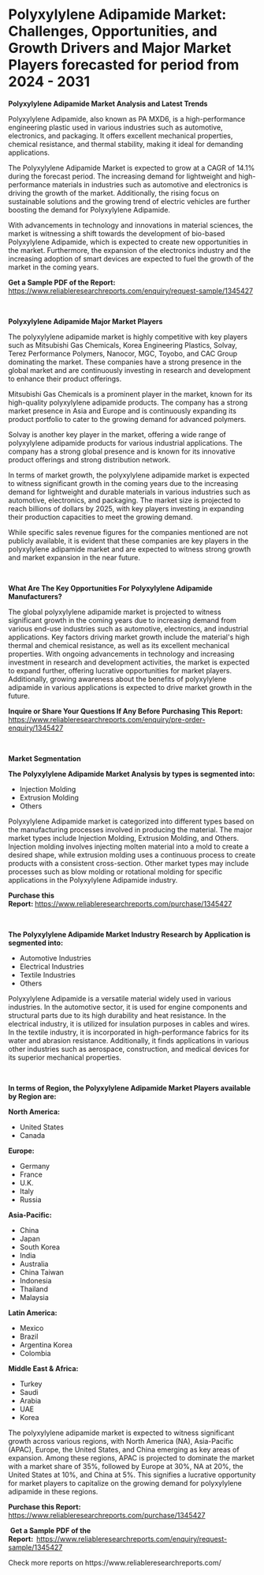 <p><h1>Polyxylylene Adipamide Market: Challenges, Opportunities, and Growth Drivers and Major Market Players forecasted for period from 2024 - 2031</h1></p><p><strong>Polyxylylene Adipamide Market Analysis and Latest Trends</strong></p>
<p><p>Polyxylylene Adipamide, also known as PA MXD6, is a high-performance engineering plastic used in various industries such as automotive, electronics, and packaging. It offers excellent mechanical properties, chemical resistance, and thermal stability, making it ideal for demanding applications.</p><p>The Polyxylylene Adipamide Market is expected to grow at a CAGR of 14.1% during the forecast period. The increasing demand for lightweight and high-performance materials in industries such as automotive and electronics is driving the growth of the market. Additionally, the rising focus on sustainable solutions and the growing trend of electric vehicles are further boosting the demand for Polyxylylene Adipamide.</p><p>With advancements in technology and innovations in material sciences, the market is witnessing a shift towards the development of bio-based Polyxylylene Adipamide, which is expected to create new opportunities in the market. Furthermore, the expansion of the electronics industry and the increasing adoption of smart devices are expected to fuel the growth of the market in the coming years.</p></p>
<p><strong>Get a Sample PDF of the Report:&nbsp;</strong> <a href="https://www.reliableresearchreports.com/enquiry/request-sample/1345427">https://www.reliableresearchreports.com/enquiry/request-sample/1345427</a></p>
<p>&nbsp;</p>
<p><strong>Polyxylylene Adipamide Major Market Players</strong></p>
<p><p>The polyxylylene adipamide market is highly competitive with key players such as Mitsubishi Gas Chemicals, Korea Engineering Plastics, Solvay, Terez Performance Polymers, Nanocor, MGC, Toyobo, and CAC Group dominating the market. These companies have a strong presence in the global market and are continuously investing in research and development to enhance their product offerings.</p><p>Mitsubishi Gas Chemicals is a prominent player in the market, known for its high-quality polyxylylene adipamide products. The company has a strong market presence in Asia and Europe and is continuously expanding its product portfolio to cater to the growing demand for advanced polymers.</p><p>Solvay is another key player in the market, offering a wide range of polyxylylene adipamide products for various industrial applications. The company has a strong global presence and is known for its innovative product offerings and strong distribution network.</p><p>In terms of market growth, the polyxylylene adipamide market is expected to witness significant growth in the coming years due to the increasing demand for lightweight and durable materials in various industries such as automotive, electronics, and packaging. The market size is projected to reach billions of dollars by 2025, with key players investing in expanding their production capacities to meet the growing demand.</p><p>While specific sales revenue figures for the companies mentioned are not publicly available, it is evident that these companies are key players in the polyxylylene adipamide market and are expected to witness strong growth and market expansion in the near future.</p></p>
<p>&nbsp;</p>
<p><strong>What Are The Key Opportunities For Polyxylylene Adipamide Manufacturers?</strong></p>
<p><p>The global polyxylylene adipamide market is projected to witness significant growth in the coming years due to increasing demand from various end-use industries such as automotive, electronics, and industrial applications. Key factors driving market growth include the material's high thermal and chemical resistance, as well as its excellent mechanical properties. With ongoing advancements in technology and increasing investment in research and development activities, the market is expected to expand further, offering lucrative opportunities for market players. Additionally, growing awareness about the benefits of polyxylylene adipamide in various applications is expected to drive market growth in the future.</p></p>
<p><strong>Inquire or Share Your Questions If Any Before Purchasing This Report:</strong> <a href="https://www.reliableresearchreports.com/enquiry/pre-order-enquiry/1345427">https://www.reliableresearchreports.com/enquiry/pre-order-enquiry/1345427</a></p>
<p>&nbsp;</p>
<p><strong>Market Segmentation</strong></p>
<p><strong>The Polyxylylene Adipamide Market Analysis by types is segmented into:</strong></p>
<p><ul><li>Injection Molding</li><li>Extrusion Molding</li><li>Others</li></ul></p>
<p><p>Polyxylylene Adipamide market is categorized into different types based on the manufacturing processes involved in producing the material. The major market types include Injection Molding, Extrusion Molding, and Others. Injection molding involves injecting molten material into a mold to create a desired shape, while extrusion molding uses a continuous process to create products with a consistent cross-section. Other market types may include processes such as blow molding or rotational molding for specific applications in the Polyxylylene Adipamide industry.</p></p>
<p><strong>Purchase this Report:&nbsp;</strong><a href="https://www.reliableresearchreports.com/purchase/1345427">https://www.reliableresearchreports.com/purchase/1345427</a></p>
<p>&nbsp;</p>
<p><strong>The Polyxylylene Adipamide Market Industry Research by Application is segmented into:</strong></p>
<p><ul><li>Automotive Industries</li><li>Electrical Industries</li><li>Textile Industries</li><li>Others</li></ul></p>
<p><p>Polyxylylene Adipamide is a versatile material widely used in various industries. In the automotive sector, it is used for engine components and structural parts due to its high durability and heat resistance. In the electrical industry, it is utilized for insulation purposes in cables and wires. In the textile industry, it is incorporated in high-performance fabrics for its water and abrasion resistance. Additionally, it finds applications in various other industries such as aerospace, construction, and medical devices for its superior mechanical properties.</p></p>
<p>&nbsp;</p>
<p><strong>In terms of Region, the Polyxylylene Adipamide Market Players available by Region are:</strong></p>
<p>
    <p> <strong> North America: </strong>
        <ul>
            <li>United States</li>
            <li>Canada</li>
        </ul>
        </p> 
    <p> <strong> Europe: </strong>
        <ul>
            <li>Germany</li>
            <li>France</li>
            <li>U.K.</li>
            <li>Italy</li>
            <li>Russia</li>
        </ul>
        </p> 
    <p> <strong> Asia-Pacific: </strong>
        <ul>
            <li>China</li>
            <li>Japan</li>
            <li>South Korea</li>
            <li>India</li>
            <li>Australia</li>
            <li>China Taiwan</li>
            <li>Indonesia</li>
            <li>Thailand</li>
            <li>Malaysia</li>
        </ul>
        </p> 
    <p> <strong> Latin America: </strong>
        <ul>
            <li>Mexico</li>
            <li>Brazil</li>
            <li>Argentina Korea</li>
            <li>Colombia</li>
        </ul>
        </p> 
    <p> <strong> Middle East & Africa: </strong>
        <ul>
            <li>Turkey</li>
            <li>Saudi</li>
            <li>Arabia</li>
            <li>UAE</li>
            <li>Korea</li>
        </ul>
    </p>
    </p>
<p><p>The polyxylylene adipamide market is expected to witness significant growth across various regions, with North America (NA), Asia-Pacific (APAC), Europe, the United States, and China emerging as key areas of expansion. Among these regions, APAC is projected to dominate the market with a market share of 35%, followed by Europe at 30%, NA at 20%, the United States at 10%, and China at 5%. This signifies a lucrative opportunity for market players to capitalize on the growing demand for polyxylylene adipamide in these regions.</p></p>
<p><strong>Purchase this Report: </strong><a href="https://www.reliableresearchreports.com/purchase/1345427">https://www.reliableresearchreports.com/purchase/1345427</a></p>
<p>&nbsp;<strong>Get a Sample PDF of the Report:&nbsp;&nbsp;</strong><a href="https://www.reliableresearchreports.com/enquiry/request-sample/1345427">https://www.reliableresearchreports.com/enquiry/request-sample/1345427</a></p>
<p><strong></strong></p>
<p>Check more reports on https://www.reliableresearchreports.com/</p>
